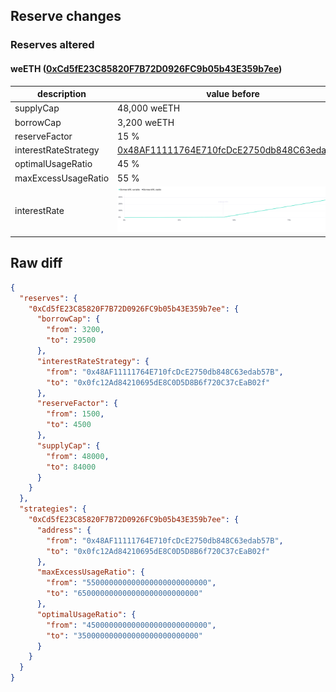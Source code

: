 ## Reserve changes

### Reserves altered

#### weETH ([0xCd5fE23C85820F7B72D0926FC9b05b43E359b7ee](https://etherscan.io/address/0xCd5fE23C85820F7B72D0926FC9b05b43E359b7ee))

| description | value before | value after |
| --- | --- | --- |
| supplyCap | 48,000 weETH | 84,000 weETH |
| borrowCap | 3,200 weETH | 29,500 weETH |
| reserveFactor | 15 % | 45 % |
| interestRateStrategy | [0x48AF11111764E710fcDcE2750db848C63edab57B](https://etherscan.io/address/0x48AF11111764E710fcDcE2750db848C63edab57B) | [0x0fc12Ad84210695dE8C0D5D8B6f720C37cEaB02f](https://etherscan.io/address/0x0fc12Ad84210695dE8C0D5D8B6f720C37cEaB02f) |
| optimalUsageRatio | 45 % | 35 % |
| maxExcessUsageRatio | 55 % | 65 % |
| interestRate | ![before](/.assets/aa2e8a5322392ad3d4ae80453f4e281a8da627cc.svg) | ![after](/.assets/0a3dc0cae180a27f87076f3f146ac84c1e5dae43.svg) |

## Raw diff

```json
{
  "reserves": {
    "0xCd5fE23C85820F7B72D0926FC9b05b43E359b7ee": {
      "borrowCap": {
        "from": 3200,
        "to": 29500
      },
      "interestRateStrategy": {
        "from": "0x48AF11111764E710fcDcE2750db848C63edab57B",
        "to": "0x0fc12Ad84210695dE8C0D5D8B6f720C37cEaB02f"
      },
      "reserveFactor": {
        "from": 1500,
        "to": 4500
      },
      "supplyCap": {
        "from": 48000,
        "to": 84000
      }
    }
  },
  "strategies": {
    "0xCd5fE23C85820F7B72D0926FC9b05b43E359b7ee": {
      "address": {
        "from": "0x48AF11111764E710fcDcE2750db848C63edab57B",
        "to": "0x0fc12Ad84210695dE8C0D5D8B6f720C37cEaB02f"
      },
      "maxExcessUsageRatio": {
        "from": "550000000000000000000000000",
        "to": "650000000000000000000000000"
      },
      "optimalUsageRatio": {
        "from": "450000000000000000000000000",
        "to": "350000000000000000000000000"
      }
    }
  }
}
```